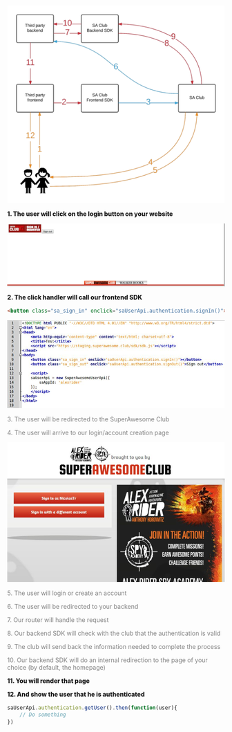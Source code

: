 ![](https://raw.githubusercontent.com/SuperAwesomeLTD/sa-club-documentation/develop/docs/img/login-flow.png "User login flow")

<p style="font-weight: 800;">1. The user will click on the login button on your website</p>

![](https://raw.githubusercontent.com/SuperAwesomeLTD/sa-club-documentation/develop/docs/img/login-button.png "Login button")

<p style="font-weight: 800;">2. The click handler will call our frontend SDK</p>

```html
<button class="sa_sign_in" onclick="saUserApi.authentication.signIn()"></button>
```

![](https://raw.githubusercontent.com/SuperAwesomeLTD/sa-club-documentation/develop/docs/img/login-code.png "Frontend code example")

<p style="color: gray;">3. The user will be redirected to the SuperAwesome Club</p>
<p style="color: gray;">4. The user will arrive to our login/account creation page</p>

![](https://raw.githubusercontent.com/SuperAwesomeLTD/sa-club-documentation/develop/docs/img/club-login-page.png "Redirection Login Page Example")

<p style="color: gray;">5. The user will login or create an account</p>
<p style="color: gray;">6. The user will be redirected to your backend</p>
<p style="color: gray;">7. Our router will handle the request</p>
<p style="color: gray;">8. Our backend SDK will check with the club that the authentication is valid</p>
<p style="color: gray;">9. The club will send back the information needed to complete the process</p>
<p style="color: gray;">10. Our backend SDK will do an internal redirection to the page of your choice (by default, the homepage)</p>
<p style="font-weight: 800;">11. You will render that page</p>
<p style="font-weight: 800;">12. And show the user that he is authenticated</p>

```javascript
saUserApi.authentication.getUser().then(function(user){ 
    // Do something
})
```
